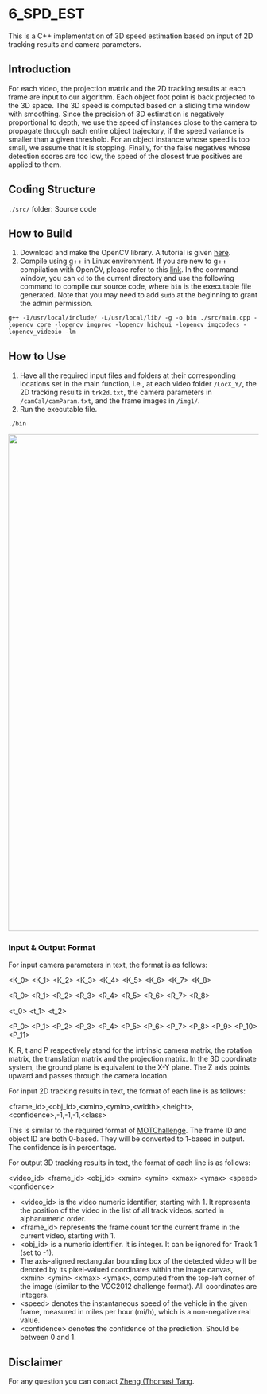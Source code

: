 # 6_SPD_EST

This is a C++ implementation of 3D speed estimation based on input of 2D tracking results and camera parameters.

## Introduction

For each video, the projection matrix and the 2D tracking results at each frame are input to our algorithm. Each object foot point is back projected to the 3D space. The 3D speed is computed based on a sliding time window with smoothing. Since the precision of 3D estimation is negatively proportional to depth, we use the speed of instances close to the camera to propagate through each entire object trajectory, if the speed variance is smaller than a given threshold. For an object instance whose speed is too small, we assume that it is stopping. Finally, for the false negatives whose detection scores are too low, the speed of the closest true positives are applied to them. 

## Coding Structure

`./src/` folder: Source code

## How to Build

1. Download and make the OpenCV library. A tutorial is given [here](https://docs.opencv.org/master/d7/d9f/tutorial_linux_install.html).
2. Compile using g++ in Linux environment. If you are new to g++ compilation with OpenCV, please refer to this [link](http://answers.opencv.org/question/25642/how-to-compile-basic-opencv-program-in-c-in-ubuntu/). In the command window, you can `cd` to the current directory and use the following command to compile our source code, where `bin` is the executable file generated. Note that you may need to add `sudo` at the beginning to grant the admin permission.

```g++ -I/usr/local/include/ -L/usr/local/lib/ -g -o bin ./src/main.cpp -lopencv_core -lopencv_imgproc -lopencv_highgui -lopencv_imgcodecs -lopencv_videoio -lm```

## How to Use

1. Have all the required input files and folders at their corresponding locations set in the main function, i.e., at each video folder `/LocX_Y/`, the 2D tracking results in `trk2d.txt`, the camera parameters in `/camCal/camParam.txt`, and the frame images in `/img1/`. 
2. Run the executable file.

```./bin```

<div align="center">
    <img src="demo.png", width="1000">
</div>

### Input & Output Format

For input camera parameters in text, the format is as follows:

\<K_0\> \<K_1\> \<K_2\> \<K_3\> \<K_4\> \<K_5\> \<K_6\> \<K_7\> \<K_8\>

\<R_0\> \<R_1\> \<R_2\> \<R_3\> \<R_4\> \<R_5\> \<R_6\> \<R_7\> \<R_8\>

\<t_0\> \<t_1\> \<t_2\>

\<P_0\> \<P_1\> \<P_2\> \<P_3\> \<P_4\> \<P_5\> \<P_6\> \<P_7\> \<P_8\> \<P_9\> \<P_10\> \<P_11\>

K, R, t and P respectively stand for the intrinsic camera matrix, the rotation matrix, the translation matrix and the projection matrix. In the 3D coordinate system, the ground plane is equivalent to the X-Y plane. The Z axis points upward and passes through the camera location. 

For input 2D tracking results in text, the format of each line is as follows:

\<frame_id\>,\<obj_id\>,\<xmin\>,\<ymin\>,\<width\>,\<height\>,\<confidence\>,-1,-1,-1,\<class\>

This is similar to the required format of [MOTChallenge](https://motchallenge.net/). The frame ID and object ID are both 0-based. They will be converted to 1-based in output. The confidence is in percentage. 

For output 3D tracking results in text, the format of each line is as follows: 

\<video_id\> \<frame_id\> \<obj_id\> \<xmin\> \<ymin\> \<xmax\> \<ymax\> \<speed\> \<confidence\>
  
* \<video_id\> is the video numeric identifier, starting with 1. It represents the position of the video in the list of all track videos, sorted in alphanumeric order.
* \<frame_id\> represents the frame count for the current frame in the current video, starting with 1.
* \<obj_id\> is a numeric identifier. It is integer. It can be ignored for Track 1 (set to -1).
* The axis-aligned rectangular bounding box of the detected video will be denoted by its pixel-valued coordinates within the image canvas, \<xmin\> \<ymin\> \<xmax\> \<ymax\>, computed from the top-left corner of the image (similar to the VOC2012 challenge format). All coordinates are integers.
* \<speed\> denotes the instantaneous speed of the vehicle in the given frame, measured in miles per hour (mi/h), which is a non-negative real value.
* \<confidence\> denotes the confidence of the prediction. Should be between 0 and 1.

## Disclaimer

For any question you can contact [Zheng (Thomas) Tang](https://github.com/zhengthomastang).